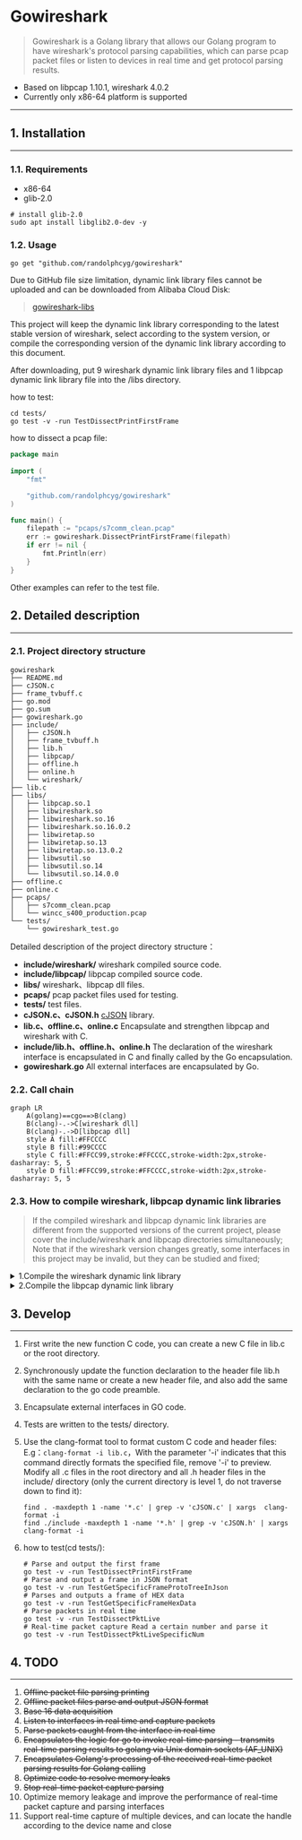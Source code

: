 # Gowireshark

> Gowireshark is a Golang library that allows our Golang program to have wireshark's protocol parsing capabilities, 
> which can parse pcap packet files or listen to devices in real time and get protocol parsing results.

- Based on libpcap 1.10.1, wireshark 4.0.2
- Currently only x86-64 platform is supported
---
## 1. Installation

---
### 1.1. Requirements
- x86-64
- glib-2.0

```shell
# install glib-2.0
sudo apt install libglib2.0-dev -y
```

### 1.2. Usage

```shell
go get "github.com/randolphcyg/gowireshark"
```

Due to GitHub file size limitation, dynamic link library files cannot be uploaded and can be downloaded from Alibaba Cloud Disk:

> [gowireshark-libs](https://www.aliyundrive.com/s/j3aVfoFtHgp)

This project will keep the dynamic link library corresponding to the latest stable version of wireshark, select according to the system version, 
or compile the corresponding version of the dynamic link library according to this document.

After downloading, put 9 wireshark dynamic link library files and 1 libpcap dynamic link library file into the /libs directory.

how to test:

```shell
cd tests/
go test -v -run TestDissectPrintFirstFrame
```

how to dissect a pcap file:

```go
package main
   
import (
    "fmt"

    "github.com/randolphcyg/gowireshark"
)

func main() {
    filepath := "pcaps/s7comm_clean.pcap"
    err := gowireshark.DissectPrintFirstFrame(filepath)
    if err != nil {
        fmt.Println(err)
    }
}
```
Other examples can refer to the test file.

## 2. Detailed description

---

### 2.1. Project directory structure
```
gowireshark
├── README.md
├── cJSON.c
├── frame_tvbuff.c
├── go.mod
├── go.sum
├── gowireshark.go
├── include/
│   ├── cJSON.h
│   ├── frame_tvbuff.h
│   ├── lib.h
│   ├── libpcap/
│   ├── offline.h
│   ├── online.h
│   └── wireshark/
├── lib.c
├── libs/
│   ├── libpcap.so.1
│   ├── libwireshark.so
│   ├── libwireshark.so.16
│   ├── libwireshark.so.16.0.2
│   ├── libwiretap.so
│   ├── libwiretap.so.13
│   ├── libwiretap.so.13.0.2
│   ├── libwsutil.so
│   ├── libwsutil.so.14
│   └── libwsutil.so.14.0.0
├── offline.c
├── online.c
├── pcaps/
│   ├── s7comm_clean.pcap
│   └── wincc_s400_production.pcap
└── tests/
    └── gowireshark_test.go
```
Detailed description of the project directory structure：
- **include/wireshark/** wireshark compiled source code.
- **include/libpcap/** libpcap compiled source code.
- **libs/** wireshark、libpcap dll files.
- **pcaps/** pcap packet files used for testing.
- **tests/** test files.
- **cJSON.c、cJSON.h** [cJSON](https://github.com/DaveGamble/cJSON) library.
- **lib.c、offline.c、online.c** Encapsulate and strengthen libpcap and wireshark with C.
- **include/lib.h、offline.h、online.h** The declaration of the wireshark interface is encapsulated in C and finally called by the Go encapsulation.
- **gowireshark.go** All external interfaces are encapsulated by Go.

### 2.2. Call chain

```mermaid
graph LR
    A(golang)==cgo==>B(clang)
    B(clang)-.->C[wireshark dll]
    B(clang)-.->D[libpcap dll]
    style A fill:#FFCCCC
    style B fill:#99CCCC
    style C fill:#FFCC99,stroke:#FFCCCC,stroke-width:2px,stroke-dasharray: 5, 5
    style D fill:#FFCC99,stroke:#FFCCCC,stroke-width:2px,stroke-dasharray: 5, 5
```


### 2.3. How to compile wireshark, libpcap dynamic link libraries

> If the compiled wireshark and libpcap dynamic link libraries are different from the supported versions of the current project, please cover the include/wireshark and libpcap directories simultaneously;
> Note that if the wireshark version changes greatly, some interfaces in this project may be invalid, but they can be studied and fixed;


<details>
<summary>1.Compile the wireshark dynamic link library</summary>

```shell
# Operate in the /opt directory
cd /opt/

# Download the source code
wget https://1.as.dl.wireshark.org/src/wireshark-4.0.2.tar.xz

# Unzip and modify the folder name
tar -xvf wireshark-4.0.2.tar.xz
mv wireshark-4.0.2 wireshark

# Go to the wireshark directory
cd wireshark/

--------[For the first time] How to check the dependencies required for compilation-------------
# Resolve dependency issues according to the output red error log until they are ignored when a qt5 error occurs
cmake -LH ./

# If you do not have cmake3.20, please install it first
wget https://cmake.org/files/LatestRelease/cmake-3.24.2.tar.gz
sudo tar -xzf cmake-3.24.2.tar.gz
cd cmake-3.24.2/
sudo ./bootstrap
sudo apt install build-essential -y

# If openSSL is not installed, execute it
sudo apt install libssl-dev  -y
sudo make
sudo make install
cmake --version

# Dependencies that may need to be installed
apt install libgcrypt-dev -y
apt install libc-ares-dev -y
apt install flex -y
apt install libglib2.0-dev -y
apt install libssl-dev -y
apt install ninja-build -y
apt install pcaputils -y
apt install libpcap-dev -y
# Qt5-related dependencies are not used and can be ignored
apt install qtbase5-dev -y
apt install qttools5-dev-tools -y
apt install qttools5-dev -y
apt install qtmultimedia5-dev -y

# Dependent on the problem resolution complete, delete the files generated by the test
rm CMakeCache.txt
rm -rf CMakeFiles/
-------------------------------------------------------------------------------

# Create a build-specific directory under the wireshark/ directory
mkdir build
cd build

# Build [For production]
cmake -G Ninja -DCMAKE_BUILD_TYPE=Release -DBUILD_wireshark=off -DENABLE_LUA=off ..

# Compile[slightly longer]
ninja

# After successful compilation, enter the run directory to view the compiled dynamic link library
cd run/
ls -lh

# Overwrites replaces the original 9 wireshark dynamic link library files
cd gowireshark/libs/
cp/opt/wireshark/build/run/lib*so* .

# Overwrite the wireshark source folder(Remove the useless build/ directory first)
rm -rf /opt/wireshark/build/
cp /opt/wireshark/ gowireshark/include/wireshark/

# View project directory structure [project directory parent directory execution]
tree -L 2 -F gowireshark
```
</details>

<details>
<summary>2.Compile the libpcap dynamic link library</summary>

```
cd /opt
export PCAPV=1.10.1
wget http://www.tcpdump.org/release/libpcap-$PCAPV.tar.gz
tar -zxvf libpcap-$PCAPV.tar.gz
cd libpcap-$PCAPV
export CC=aarch64-linux-gnu-gcc
./configure --host=aarch64-linux --with-pcap=linux
# Remember to install the flex、bison library and remove the extra manifest and syso files
make

# If there is no bison library, please install it
apt install bison

# After the compilation is completed, modify 【libpcap.so.1.10.1】 to 【libpcap.so.1】, 
# you can call the dynamic link library in the go code, and the required operations are:

// Importing the libpcap library will find a dynamic link library named libpcap.so.1 in the libs directory
#cgo LDFLAGS: -L${SRCDIR}/libs -lpcap
#cgo LDFLAGS: -Wl,-rpath,${SRCDIR}/libs
// This allows the program to find the source code corresponding to the libpcap dynamic link library
#cgo CFLAGS: -I${SRCDIR}/include/libpcap
// Comment out the c99 standard(if any), otherwise you will not recognize the u_int, u_short and other types when calling libpcap
//#cgo CFLAGS: -std=c99
```
</details>

## 3. Develop

---
   
1. First write the new function C code, you can create a new C file in lib.c or the root directory.
2. Synchronously update the function declaration to the header file lib.h with the same name or create a new header file, and also add the same declaration to the go code preamble.
3. Encapsulate external interfaces in GO code.
4. Tests are written to the tests/ directory.
5. Use the clang-format tool to format custom C code and header files:
   E.g：`clang-format -i lib.c`，With the parameter '-i' indicates that this command directly formats the specified file, remove '-i' to preview.
   Modify all .c files in the root directory and all .h header files in the include/ directory (only the current directory is level 1, do not traverse down to find it):
   
   ```shell
   find . -maxdepth 1 -name '*.c' | grep -v 'cJSON.c' | xargs  clang-format -i
   find ./include -maxdepth 1 -name '*.h' | grep -v 'cJSON.h' | xargs  clang-format -i
   ```
6. how to test(cd tests/):
   ```shell
   # Parse and output the first frame
   go test -v -run TestDissectPrintFirstFrame
   # Parse and output a frame in JSON format
   go test -v -run TestGetSpecificFrameProtoTreeInJson
   # Parses and outputs a frame of HEX data
   go test -v -run TestGetSpecificFrameHexData
   # Parse packets in real time
   go test -v -run TestDissectPktLive
   # Real-time packet capture Read a certain number and parse it
   go test -v -run TestDissectPktLiveSpecificNum
   ```

## 4. TODO

---
1. ~~Offline packet file parsing printing~~
2. ~~Offline packet files parse and output JSON format~~
3. ~~Base 16 data acquisition~~
4. ~~Listen to interfaces in real time and capture packets~~
5. ~~Parse packets caught from the interface in real time~~
6. ~~Encapsulates the logic for go to invoke real-time parsing - transmits real-time parsing results to golang via Unix domain sockets (AF_UNIX)~~
7. ~~Encapsulates Golang's processing of the received real-time packet parsing results for Golang calling~~
8. ~~Optimize code to resolve memory leaks~~
9. ~~Stop real-time packet capture parsing~~
10. Optimize memory leakage and improve the performance of real-time packet capture and parsing interfaces
11. Support real-time capture of multiple devices, and can locate the handle according to the device name and close
